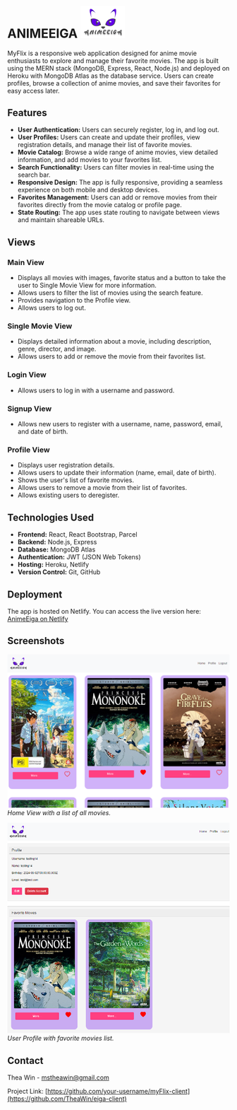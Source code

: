 # ANIMEEIGA <img src="src/components/img/logo.png" alt="AnimeEiga Logo" width="100px"/>

MyFlix is a responsive web application designed for anime movie enthusiasts to explore and manage their favorite movies. The app is built using the MERN stack (MongoDB, Express, React, Node.js) and deployed on Heroku with MongoDB Atlas as the database service. Users can create profiles, browse a collection of anime movies, and save their favorites for easy access later.

## Features

- **User Authentication:** Users can securely register, log in, and log out.
- **User Profiles:** Users can create and update their profiles, view registration details, and manage their list of favorite movies.
- **Movie Catalog:** Browse a wide range of anime movies, view detailed information, and add movies to your favorites list.
- **Search Functionality:** Users can filter movies in real-time using the search bar.
- **Responsive Design:** The app is fully responsive, providing a seamless experience on both mobile and desktop devices.
- **Favorites Management:** Users can add or remove movies from their favorites directly from the movie catalog or profile page.
- **State Routing:** The app uses state routing to navigate between views and maintain shareable URLs.

## Views

### Main View
- Displays all movies with images, favorite status and a button to take the user to Single Movie View for more information.
- Allows users to filter the list of movies using the search feature.
- Provides navigation to the Profile view.
- Allows users to log out.

### Single Movie View
- Displays detailed information about a movie, including description, genre, director, and image.
- Allows users to add or remove the movie from their favorites list.

### Login View
- Allows users to log in with a username and password.

### Signup View
- Allows new users to register with a username, name, password, email, and date of birth.

### Profile View
- Displays user registration details.
- Allows users to update their information (name, email, date of birth).
- Shows the user's list of favorite movies.
- Allows users to remove a movie from their list of favorites.
- Allows existing users to deregister.

## Technologies Used

- **Frontend:** React, React Bootstrap, Parcel
- **Backend:** Node.js, Express
- **Database:** MongoDB Atlas
- **Authentication:** JWT (JSON Web Tokens)
- **Hosting:** Heroku, Netlify
- **Version Control:** Git, GitHub

## Deployment

The app is hosted on Netlify. You can access the live version here: [AnimeEiga on Netlify](https://anime-eiga.netlify.app/)

## Screenshots

![Home View](src/components/img/home-view.png)
*Home View with a list of all movies.*

![Profile View](src/components/img/profile-view.png)
*User Profile with favorite movies list.*

## Contact

Thea Win - [mstheawin@gmail.com](mailto:mstheawin@gmail.com)

Project Link: [https://github.com/your-username/myFlix-client](https://github.com/TheaWin/eiga-client)
